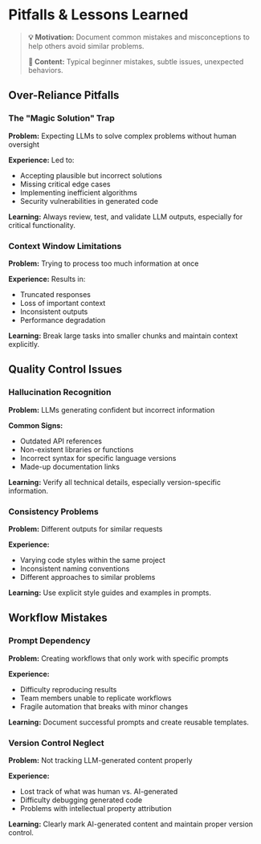 # Pitfalls & Lessons Learned

> **💡 Motivation:** Document common mistakes and misconceptions to help others avoid similar problems.
> 
> **📝 Content:** Typical beginner mistakes, subtle issues, unexpected behaviors.

## Over-Reliance Pitfalls

### The "Magic Solution" Trap
**Problem:** Expecting LLMs to solve complex problems without human oversight

**Experience:** Led to:
- Accepting plausible but incorrect solutions
- Missing critical edge cases
- Implementing inefficient algorithms
- Security vulnerabilities in generated code

**Learning:** Always review, test, and validate LLM outputs, especially for critical functionality.

### Context Window Limitations
**Problem:** Trying to process too much information at once

**Experience:** Results in:
- Truncated responses
- Loss of important context
- Inconsistent outputs
- Performance degradation

**Learning:** Break large tasks into smaller chunks and maintain context explicitly.

## Quality Control Issues

### Hallucination Recognition
**Problem:** LLMs generating confident but incorrect information

**Common Signs:**
- Outdated API references
- Non-existent libraries or functions
- Incorrect syntax for specific language versions
- Made-up documentation links

**Learning:** Verify all technical details, especially version-specific information.

### Consistency Problems
**Problem:** Different outputs for similar requests

**Experience:**
- Varying code styles within the same project
- Inconsistent naming conventions
- Different approaches to similar problems

**Learning:** Use explicit style guides and examples in prompts.

## Workflow Mistakes

### Prompt Dependency
**Problem:** Creating workflows that only work with specific prompts

**Experience:**
- Difficulty reproducing results
- Team members unable to replicate workflows
- Fragile automation that breaks with minor changes

**Learning:** Document successful prompts and create reusable templates.

### Version Control Neglect
**Problem:** Not tracking LLM-generated content properly

**Experience:**
- Lost track of what was human vs. AI-generated
- Difficulty debugging generated code
- Problems with intellectual property attribution

**Learning:** Clearly mark AI-generated content and maintain proper version control.